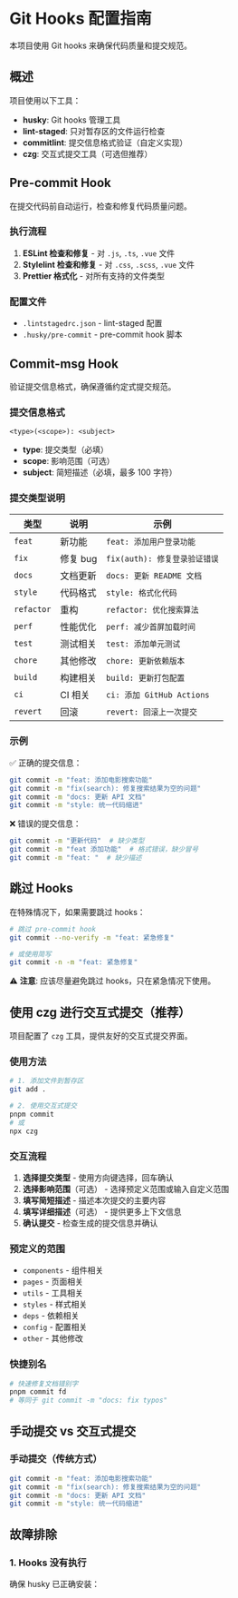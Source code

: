 # Git Hooks 配置指南

本项目使用 Git hooks 来确保代码质量和提交规范。

## 概述

项目使用以下工具：

- **husky**: Git hooks 管理工具
- **lint-staged**: 只对暂存区的文件运行检查
- **commitlint**: 提交信息格式验证（自定义实现）
- **czg**: 交互式提交工具（可选但推荐）

## Pre-commit Hook

在提交代码前自动运行，检查和修复代码质量问题。

### 执行流程

1. **ESLint 检查和修复** - 对 `.js`, `.ts`, `.vue` 文件
2. **Stylelint 检查和修复** - 对 `.css`, `.scss`, `.vue` 文件
3. **Prettier 格式化** - 对所有支持的文件类型

### 配置文件

- `.lintstagedrc.json` - lint-staged 配置
- `.husky/pre-commit` - pre-commit hook 脚本

## Commit-msg Hook

验证提交信息格式，确保遵循约定式提交规范。

### 提交信息格式

```
<type>(<scope>): <subject>
```

- **type**: 提交类型（必填）
- **scope**: 影响范围（可选）
- **subject**: 简短描述（必填，最多 100 字符）

### 提交类型说明

| 类型       | 说明     | 示例                          |
| ---------- | -------- | ----------------------------- |
| `feat`     | 新功能   | `feat: 添加用户登录功能`      |
| `fix`      | 修复 bug | `fix(auth): 修复登录验证错误` |
| `docs`     | 文档更新 | `docs: 更新 README 文档`      |
| `style`    | 代码格式 | `style: 格式化代码`           |
| `refactor` | 重构     | `refactor: 优化搜索算法`      |
| `perf`     | 性能优化 | `perf: 减少首屏加载时间`      |
| `test`     | 测试相关 | `test: 添加单元测试`          |
| `chore`    | 其他修改 | `chore: 更新依赖版本`         |
| `build`    | 构建相关 | `build: 更新打包配置`         |
| `ci`       | CI 相关  | `ci: 添加 GitHub Actions`     |
| `revert`   | 回滚     | `revert: 回滚上一次提交`      |

### 示例

✅ 正确的提交信息：

```bash
git commit -m "feat: 添加电影搜索功能"
git commit -m "fix(search): 修复搜索结果为空的问题"
git commit -m "docs: 更新 API 文档"
git commit -m "style: 统一代码缩进"
```

❌ 错误的提交信息：

```bash
git commit -m "更新代码"  # 缺少类型
git commit -m "feat 添加功能"  # 格式错误，缺少冒号
git commit -m "feat: "  # 缺少描述
```

## 跳过 Hooks

在特殊情况下，如果需要跳过 hooks：

```bash
# 跳过 pre-commit hook
git commit --no-verify -m "feat: 紧急修复"

# 或使用简写
git commit -n -m "feat: 紧急修复"
```

⚠️ **注意**: 应该尽量避免跳过 hooks，只在紧急情况下使用。

## 使用 czg 进行交互式提交（推荐）

项目配置了 `czg` 工具，提供友好的交互式提交界面。

### 使用方法

```bash
# 1. 添加文件到暂存区
git add .

# 2. 使用交互式提交
pnpm commit
# 或
npx czg
```

### 交互流程

1. **选择提交类型** - 使用方向键选择，回车确认
2. **选择影响范围**（可选） - 选择预定义范围或输入自定义范围
3. **填写简短描述** - 描述本次提交的主要内容
4. **填写详细描述**（可选） - 提供更多上下文信息
5. **确认提交** - 检查生成的提交信息并确认

### 预定义的范围

- `components` - 组件相关
- `pages` - 页面相关
- `utils` - 工具相关
- `styles` - 样式相关
- `deps` - 依赖相关
- `config` - 配置相关
- `other` - 其他修改

### 快捷别名

```bash
# 快速修复文档错别字
pnpm commit fd
# 等同于 git commit -m "docs: fix typos"
```

## 手动提交 vs 交互式提交

### 手动提交（传统方式）

```bash
git commit -m "feat: 添加电影搜索功能"
git commit -m "fix(search): 修复搜索结果为空的问题"
git commit -m "docs: 更新 API 文档"
git commit -m "style: 统一代码缩进"
```

## 故障排除

### 1. Hooks 没有执行

确保 husky 已正确安装：

```

```
